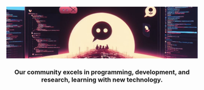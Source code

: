 <!-- GitHub Header Image -->
![Banner](https://github.com/SERVER-X-101/.github/blob/main/profile%2Fimages%2Fserver101-banner.jpg)

<!--<img align="center" src="./images/server101-banner.jpg" alt="GitHub header" width="100%"/> -->

<h3 align="center">Our community excels in programming, development, and research, learning with new technology.</h3>

<!-- Our community excels in space, military, and national development, leading in technology. -->
